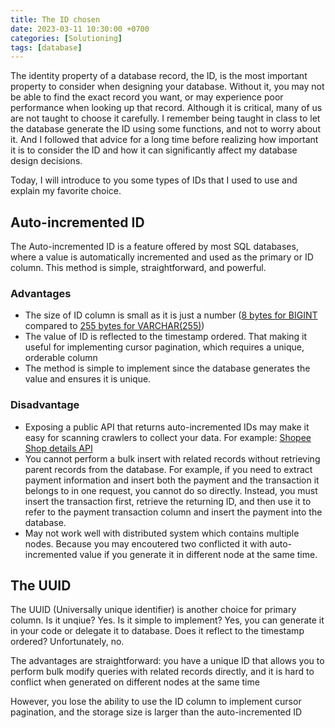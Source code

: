 ```yaml
---
title: The ID chosen
date: 2023-03-11 10:30:00 +0700
categories: [Solutioning]
tags: [database]
---
```


The identity property of a database record, the ID, is the most important property to consider when designing your database. Without it, you may not be able to find the exact record you want, or may experience poor performance when looking up that record. Although it is critical, many of us are not taught to choose it carefully. I remember being taught in class to let the database generate the ID using some functions, and not to worry about it. And I followed that advice for a long time before realizing how important it is to consider the ID and how it can significantly affect my database design decisions.

Today, I will introduce to you some types of IDs that I used to use and explain my favorite choice.

## Auto-incremented ID

The Auto-incremented ID is a feature offered by most SQL databases, where a value is automatically incremented and used as the primary or ID column. This method is simple, straightforward, and powerful.

### Advantages

- The size of ID column is small as it is just a number ([8 bytes for BIGINT](https://dev.mysql.com/doc/refman/8.0/en/integer-types.html) compared to [255 bytes for VARCHAR(255)](https://dev.mysql.com/doc/refman/8.0/en/char.html))
- The value of ID is reflected to the timestamp ordered. That making it useful for implementing cursor pagination, which requires a unique, orderable column
- The method is simple to implement since the database generates the value and ensures it is unique.

### Disadvantage

- Exposing a public API that returns auto-incremented IDs may make it easy for scanning crawlers to collect your data. For example: [Shopee Shop details API](https://shopee.vn/api/v4/product/get_shop_info?shopid=807592281)
- You cannot perform a bulk insert with related records without retrieving parent records from the database. For example, if you need to extract payment information and insert both the payment and the transaction it belongs to in one request, you cannot do so directly. Instead, you must insert the transaction first, retrieve the returning ID, and then use it to refer to the payment transaction column and insert the payment into the database.
- May not work well with distributed system which contains multiple nodes. Because you may encoutered two conflicted it with auto-incremented value if you generate it in different node at the same time.

## The UUID

The UUID (Universally unique identifier) is another choice for primary column. Is it unqiue? Yes. Is it simple to implement? Yes, you can generate it in your code or delegate it to database. Does it reflect to the timestamp ordered? Unfortunately, no.

The advantages are straightforward: you have a unique ID that allows you to perform bulk modify queries with related records directly, and it is hard to conflict when generated on different nodes at the same time

However, you lose the ability to use the ID column to implement cursor pagination, and the storage size is larger than the auto-incremented ID